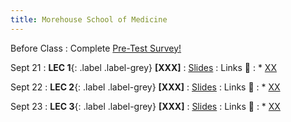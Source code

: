 ```yaml
---
title: Morehouse School of Medicine
---
```


Before Class
: Complete [Pre-Test Survey!](https://forms.gle/nioaHasChnYQjqxi7)

Sept 21
: **LEC 1**{: .label .label-grey} **[XXX]** 
    : [Slides](https://canvas.harvard.edu/files/14215632/download?download_frd=1) 
: Links 🔗
: * [XX](https://google.com)

Sept 22
: **LEC 2**{: .label .label-grey} **[XXX]** 
    : [Slides](https://canvas.harvard.edu/files/14215632/download?download_frd=1) 
: Links 🔗
: * [XX](https://google.com)

Sept 23
: **LEC 3**{: .label .label-grey} **[XXX]** 
    : [Slides](https://canvas.harvard.edu/files/14215632/download?download_frd=1) 
: Links 🔗
: * [XX](https://google.com)
